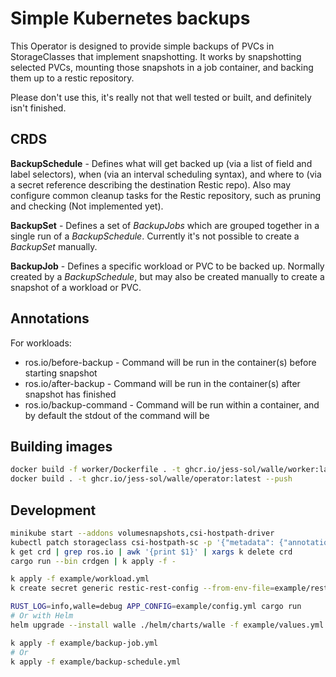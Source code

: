 Simple Kubernetes backups
===

This Operator is designed to provide simple backups of PVCs in StorageClasses
that implement snapshotting. It works by snapshotting selected PVCs, mounting
those snapshots in a job container, and backing them up to a restic repository.

Please don't use this, it's really not that well tested or built, and
definitely isn't finished.

CRDS
---

**BackupSchedule** - Defines what will get backed up (via a list of field and
label selectors), when (via an interval scheduling syntax), and where to (via a
secret reference describing the destination Restic repo). Also may configure
common cleanup tasks for the Restic repository, such as pruning and checking
(Not implemented yet).

**BackupSet** - Defines a set of *BackupJobs* which are grouped together in a
single run of a *BackupSchedule*. Currently it's not possible to create a
*BackupSet* manually.

**BackupJob** - Defines a specific workload or PVC to be backed up. Normally
created by a *BackupSchedule*, but may also be created manually to create a
snapshot of a workload or PVC.

Annotations
---
For workloads:
- ros.io/before-backup - Command will be run in the container(s) before
  starting snapshot
- ros.io/after-backup - Command will be run in the container(s) after snapshot
  has finished
- ros.io/backup-command - Command will be run within a container, and by
  default the stdout of the command will be


Building images
---
```bash
docker build -f worker/Dockerfile . -t ghcr.io/jess-sol/walle/worker:latest --push
docker build . -t ghcr.io/jess-sol/walle/operator:latest --push
```

Development
---
```bash
minikube start --addons volumesnapshots,csi-hostpath-driver
kubectl patch storageclass csi-hostpath-sc -p '{"metadata": {"annotations":{"storageclass.kubernetes.io/is-default-class":"true"}}}'
k get crd | grep ros.io | awk '{print $1}' | xargs k delete crd
cargo run --bin crdgen | k apply -f -

k apply -f example/workload.yml
k create secret generic restic-rest-config --from-env-file=example/restic-secret.env

RUST_LOG=info,walle=debug APP_CONFIG=example/config.yml cargo run
# Or with Helm
helm upgrade --install walle ./helm/charts/walle -f example/values.yml

k apply -f example/backup-job.yml
# Or
k apply -f example/backup-schedule.yml
```
